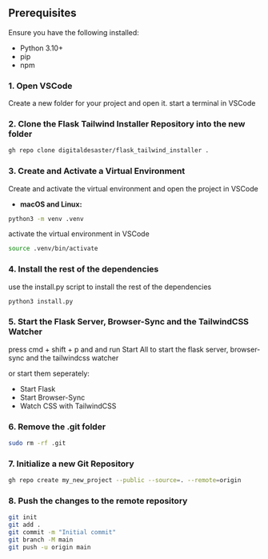 ## Prerequisites

Ensure you have the following installed:

- Python 3.10+
- pip
- npm

### 1. Open VSCode

Create a new folder for your project and open it. start a terminal in VSCode

### 2. Clone the Flask Tailwind Installer Repository into the new folder

```bash
gh repo clone digitaldesaster/flask_tailwind_installer .
```

### 3. Create and Activate a Virtual Environment

Create and activate the virtual environment and open the project in VSCode

- **macOS and Linux:**

```bash
python3 -m venv .venv
```

activate the virtual environment in VSCode

```bash
source .venv/bin/activate
```

### 4. Install the rest of the dependencies

use the install.py script to install the rest of the dependencies

```bash
python3 install.py
```

### 5. Start the Flask Server, Browser-Sync and the TailwindCSS Watcher

press cmd + shift + p and and run Start All to start the flask server, browser-sync and the tailwindcss watcher

or start them seperately:

- Start Flask
- Start Browser-Sync
- Watch CSS with TailwindCSS

### 6. Remove the .git folder

```bash
sudo rm -rf .git
```

### 7. Initialize a new Git Repository

```bash
gh repo create my_new_project --public --source=. --remote=origin
```

### 8. Push the changes to the remote repository

```bash
git init
git add .
git commit -m "Initial commit"
git branch -M main
git push -u origin main
```
